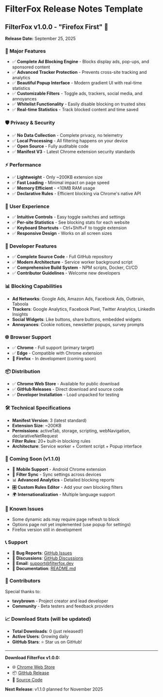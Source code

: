 # FilterFox Release Notes Template

## FilterFox v1.0.0 - "Firefox First" 🦊
**Release Date:** September 25, 2025

### 🎉 **Major Features**
- ✅ **Complete Ad Blocking Engine** - Blocks display ads, pop-ups, and sponsored content
- ✅ **Advanced Tracker Protection** - Prevents cross-site tracking and analytics
- ✅ **Beautiful Popup Interface** - Modern gradient UI with real-time statistics  
- ✅ **Customizable Filters** - Toggle ads, trackers, social media, and annoyances
- ✅ **Whitelist Functionality** - Easily disable blocking on trusted sites
- ✅ **Real-time Statistics** - Track blocked content and time saved

### 🛡️ **Privacy & Security**
- ✅ **No Data Collection** - Complete privacy, no telemetry
- ✅ **Local Processing** - All filtering happens on your device
- ✅ **Open Source** - Fully auditable code
- ✅ **Manifest V3** - Latest Chrome extension security standards

### ⚡ **Performance**
- ✅ **Lightweight** - Only ~200KB extension size
- ✅ **Fast Loading** - Minimal impact on page speed
- ✅ **Memory Efficient** - <10MB RAM usage
- ✅ **Declarative Rules** - Efficient blocking via Chrome's native API

### 🎨 **User Experience**
- ✅ **Intuitive Controls** - Easy toggle switches and settings
- ✅ **Per-site Statistics** - See blocking stats for each website
- ✅ **Keyboard Shortcuts** - Ctrl+Shift+F to toggle extension
- ✅ **Responsive Design** - Works on all screen sizes

### 🔧 **Developer Features**
- ✅ **Complete Source Code** - Full GitHub repository
- ✅ **Modern Architecture** - Service worker background script
- ✅ **Comprehensive Build System** - NPM scripts, Docker, CI/CD
- ✅ **Contributor Guidelines** - Welcome new developers

### 📊 **Blocking Capabilities**
- **Ad Networks**: Google Ads, Amazon Ads, Facebook Ads, Outbrain, Taboola
- **Trackers**: Google Analytics, Facebook Pixel, Twitter Analytics, LinkedIn Insights
- **Social Widgets**: Like buttons, share buttons, embedded widgets
- **Annoyances**: Cookie notices, newsletter popups, survey prompts

### 🌐 **Browser Support**
- ✅ **Chrome** - Full support (primary target)
- ✅ **Edge** - Compatible with Chrome extension
- 🔄 **Firefox** - In development (coming soon)

### 📦 **Distribution**
- ✅ **Chrome Web Store** - Available for public download
- ✅ **GitHub Releases** - Direct download and source code
- ✅ **Developer Installation** - Load unpacked for testing

### 🛠️ **Technical Specifications**
- **Manifest Version**: 3 (latest standard)
- **Extension Size**: ~200KB
- **Permissions**: activeTab, storage, scripting, webNavigation, declarativeNetRequest
- **Filter Rules**: 20+ built-in blocking rules
- **Architecture**: Service worker + Content script + Popup interface

### 🔮 **Coming Soon (v1.1.0)**
- 📱 **Mobile Support** - Android Chrome extension
- 🔄 **Filter Sync** - Sync settings across devices  
- 📊 **Advanced Analytics** - Detailed blocking reports
- 🎛️ **Custom Rules Editor** - Add your own blocking filters
- 🌍 **Internationalization** - Multiple language support

### 🐛 **Known Issues**
- Some dynamic ads may require page refresh to block
- Options page not yet implemented (use popup for settings)
- Firefox version still in development

### 📞 **Support**
- 🐛 **Bug Reports**: [GitHub Issues](https://github.com/tavybrown/FilterFox/issues)
- 💬 **Discussions**: [GitHub Discussions](https://github.com/tavybrown/FilterFox/discussions)
- 📧 **Email**: support@filterfox.dev
- 📖 **Documentation**: [README.md](https://github.com/tavybrown/FilterFox)

### 🙏 **Contributors**
Special thanks to:
- **tavybrown** - Project creator and lead developer
- **Community** - Beta testers and feedback providers

### 📈 **Download Stats** (will be updated)
- **Total Downloads**: 0 (just released!)
- **Active Users**: Growing daily
- **GitHub Stars**: ⭐ Star us on GitHub!

---

**Download FilterFox v1.0.0:**
- 🌐 [Chrome Web Store](https://chrome.google.com/webstore/detail/filterfox)
- 📦 [GitHub Release](https://github.com/tavybrown/FilterFox/releases/v1.0.0)
- 💾 [Source Code](https://github.com/tavybrown/FilterFox/archive/v1.0.0.zip)

**Next Release**: v1.1.0 planned for November 2025